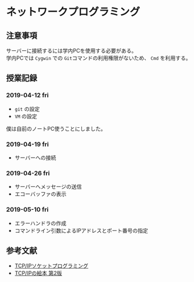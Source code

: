# ネットワークプログラミング
## 注意事項
サーバーに接続するには学内PCを使用する必要がある。<br>
学内PCでは `Cygwin` での `Git`コマンドの利用権限がないため、 `Cmd` を利用する。<br>

## 授業記録
### 2019-04-12 fri
- `git` の設定
- `VM` の設定

僕は自前のノートPC使うことにしました。

### 2019-04-19 fri
- サーバーへの接続

### 2019-04-26 fri
- サーバーへメッセージの送信
- エコーバッファの表示
### 2019-05-10 fri
- エラーハンドラの作成
- コマンドライン引数によるIPアドレスとポート番号の指定

## 参考文献
- [TCP/IPソケットプログラミング](https://www.amazon.co.jp/TCP-IP%E3%82%BD%E3%82%B1%E3%83%83%E3%83%88%E3%83%97%E3%83%AD%E3%82%B0%E3%83%A9%E3%83%9F%E3%83%B3%E3%82%B0-C%E8%A8%80%E8%AA%9E%E7%B7%A8-Michael-Donahoo/dp/4274065197)
- [TCP/IPの絵本 第2版](https://www.amazon.co.jp/TCP-IP%E3%81%AE%E7%B5%B5%E6%9C%AC-%E7%AC%AC2%E7%89%88-%E3%83%8D%E3%83%83%E3%83%88%E3%83%AF%E3%83%BC%E3%82%AF%E3%82%92%E5%AD%A6%E3%81%B6%E6%96%B0%E3%81%97%E3%81%849%E3%81%A4%E3%81%AE%E6%89%89-%E6%A0%AA%E5%BC%8F%E4%BC%9A%E7%A4%BE%E3%82%A2%E3%83%B3%E3%82%AF/dp/4798155152/ref=asc_df_4798155152/?tag=jpgo-22&linkCode=df0&hvadid=295719984664&hvpos=1o1&hvnetw=g&hvrand=11079867926089110281&hvpone=&hvptwo=&hvqmt=&hvdev=c&hvdvcmdl=&hvlocint=&hvlocphy=1009721&hvtargid=pla-526160327923&psc=1)
